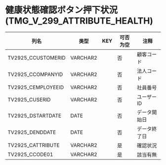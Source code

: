 # 健康状態確認ボタン押下状況(TMG_V_299_ATTRIBUTE_HEALTH)
| 列名   | 类型   | KEY  | 可否为空 | 注释   |
| ---- | ---- | ---- | ---- | ---- |
|TV2925_CCUSTOMERID|VARCHAR2||否|顧客コード|
|TV2925_CCOMPANYID|VARCHAR2||否|法人コード|
|TV2925_CEMPLOYEEID|VARCHAR2||否|社員番号|
|TV2925_CUSERID|VARCHAR2||否|ユーザーID|
|TV2925_DSTARTDATE|DATE||否|データ開始日|
|TV2925_DENDDATE|DATE||否|データ終了日|
|TV2925_CATTRIBUTE|VARCHAR2||是|確認状況|
|TV2925_CCODE01|VARCHAR2||是|該当有無|
